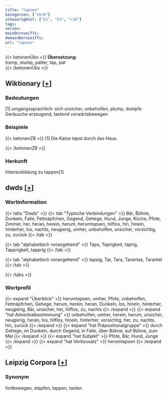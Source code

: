 ```yaml
---
title: "tapsen"
kategorien: ["Verb"]
schwierigkeit: ["k1", "h3", "r18"]
tags:
series:
mainDornseiffs:
domainDornseiffs:
url: "tapsen"
---
```


{{< betonenÜbs >}}
**Übersetzung:**  
tramp, stump, patter, tap, pat  
{{< /betonenÜbs >}}

## Wiktionary [[+](https://de.wiktionary.org/wiki/tapsen)]

### Bedeutungen
[1] umgangssprachlich: sich unsicher, unbeholfen, plump, dumpfe Geräusche erzeugend, tastend vorwärtsbewegen  

### Beispiele
{{< betonenZB >}}
[1] Die Katze tapst durch das Haus.  

{{< /betonenZB >}}
### Herkunft
Intensivbildung zu tappen[1]  



## dwds [[+](https://www.dwds.de/wb/tapsen)]

### Wortinformation
{{< tabs "Dwds" >}}
{{< tab "Typische Verbindungen" >}}
Bär, Bühne, Dunkeln, Falle, Fettnäpfchen, Gegend, Gehege, Hund, Junge, Küche, Pfote, Zimmer, her, heran, herein, herum, herumtapsen, hilflos, hin, hinein, hinterher, los, nachts, neugierig, umher, unbeholfen, unsicher, vorsichtig, zu, zurück
{{< /tab >}}

{{< tab "alphabetisch vorangehend" >}}
Taps, Taprigkeit, taprig, Tapprigkeit, tapprig
{{< /tab >}}

{{< tab "alphabetisch vorangehend" >}}
tapsig, Tar, Tara, Tarantas, Tarantel
{{< /tab >}}

{{< /tabs >}}

### Wortprofil
{{< expand "Überblick" >}} herumtapsen, umher, Pfote, unbeholfen, Fettnäpfchen, Gehege, herum, herein, heran, Dunkeln, los, hinein, hinterher, neugierig, Bär, unsicher, her, hilflos, zu, nachts {{< /expand >}}
{{< expand "hat Adverbialbestimmung" >}} unbeholfen, umher, herein, herum, unsicher, neugierig, heran, los, hilflos, hinein, hinterher, vorsichtig, her, zu, nachts, hin, zurück {{< /expand >}}
{{< expand "hat Präpositionalgruppe" >}} durch Gehege, im Dunkeln, durch Gegend, in Falle, über Bühne, auf Bühne, zum Mal {{< /expand >}}
{{< expand "hat Subjekt" >}} Pfote, Bär, Hund, Junge {{< /expand >}}
{{< expand "hat Verbzusatz" >}} herumtapsen {{< /expand >}}

## Leipzig Corpora [[+](https://corpora.uni-leipzig.de/en/res?word=tapsen&corpusId=deu_newscrawl-public_2018)]


### Synonym
fortbewegen, stapfen, tappen, tasten

